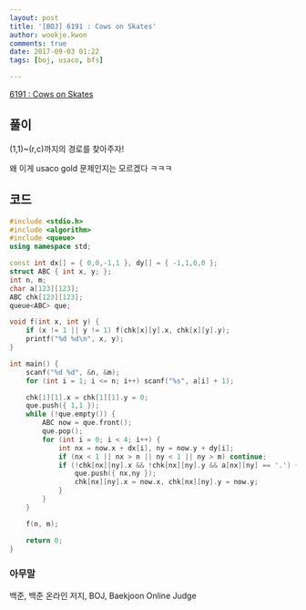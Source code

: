 ```yaml
---
layout: post
title: '[BOJ] 6191 : Cows on Skates'
author: wookje.kwon
comments: true
date: 2017-09-03 01:22
tags: [boj, usaco, bfs]

---
```


[6191 : Cows on Skates](https://www.acmicpc.net/problem/6191)

## 풀이

(1,1)~(r,c)까지의 경로를 찾아주자!

왜 이게 usaco gold 문제인지는 모르겠다 ㅋㅋㅋ

## 코드

```cpp
#include <stdio.h>
#include <algorithm>
#include <queue>
using namespace std;

const int dx[] = { 0,0,-1,1 }, dy[] = { -1,1,0,0 };
struct ABC { int x, y; };
int n, m;
char a[123][123];
ABC chk[123][123];
queue<ABC> que;

void f(int x, int y) {
	if (x != 1 || y != 1) f(chk[x][y].x, chk[x][y].y);
	printf("%d %d\n", x, y);
}

int main() {
	scanf("%d %d", &n, &m);
	for (int i = 1; i <= n; i++) scanf("%s", a[i] + 1);

	chk[1][1].x = chk[1][1].y = 0;
	que.push({ 1,1 });
	while (!que.empty()) {
		ABC now = que.front();
		que.pop();
		for (int i = 0; i < 4; i++) {
			int nx = now.x + dx[i], ny = now.y + dy[i];
			if (nx < 1 || nx > n || ny < 1 || ny > m) continue;
			if (!chk[nx][ny].x && !chk[nx][ny].y && a[nx][ny] == '.') {
				que.push({ nx,ny });
				chk[nx][ny].x = now.x, chk[nx][ny].y = now.y;
			}
		}
	}

	f(n, m);

	return 0;
}
```

### 아무말  
백준, 백준 온라인 저지, BOJ, Baekjoon Online Judge